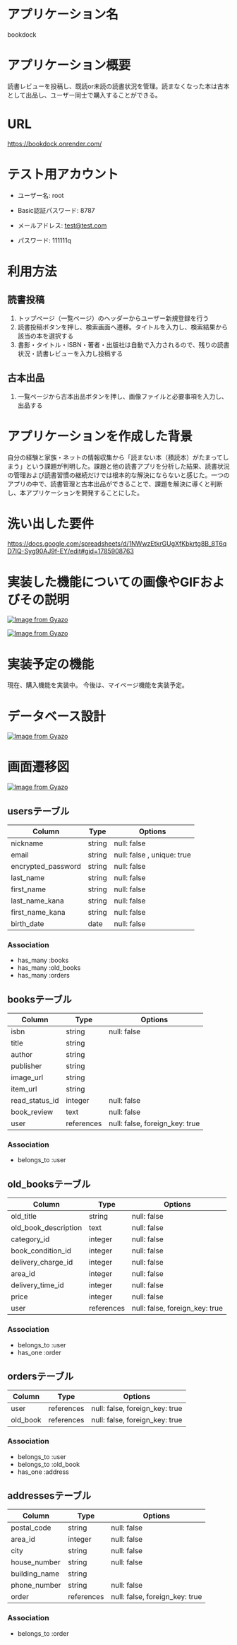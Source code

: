 # アプリケーション名
bookdock

# アプリケーション概要
読書レビューを投稿し、既読or未読の読書状況を管理。読まなくなった本は古本として出品し、ユーザー同士で購入することができる。

# URL
https://bookdock.onrender.com/

# テスト用アカウント
+ ユーザー名: root

+ Basic認証パスワード: 8787

+ メールアドレス: test@test.com

+ パスワード: 111111q

# 利用方法

## 読書投稿
1. トップページ（一覧ページ）のヘッダーからユーザー新規登録を行う
2. 読書投稿ボタンを押し、検索画面へ遷移。タイトルを入力し、検索結果から該当の本を選択する
3. 書影・タイトル・ISBN・著者・出版社は自動で入力されるので、残りの読書状況・読書レビューを入力し投稿する

## 古本出品
1. 一覧ページから古本出品ボタンを押し、画像ファイルと必要事項を入力し、出品する

# アプリケーションを作成した背景
自分の経験と家族・ネットの情報収集から「読まない本（積読本）がたまってしまう」という課題が判明した。課題と他の読書アプリを分析した結果、読書状況の管理および読書習慣の継続だけでは根本的な解決にならないと感じた。一つのアプリの中で、読書管理と古本出品ができることで、課題を解決に導くと判断し、本アプリケーションを開発することにした。

# 洗い出した要件
https://docs.google.com/spreadsheets/d/1NWwzEtkrGUgXfKbkrtg8B_8T6qD7lQ-Syg90AJ9f-EY/edit#gid=1785908763

# 実装した機能についての画像やGIFおよびその説明
[![Image from Gyazo](https://i.gyazo.com/40fc5f30eeeec25324c8dabf1581fc49.gif)](https://gyazo.com/40fc5f30eeeec25324c8dabf1581fc49)

[![Image from Gyazo](https://i.gyazo.com/fbaade08b43a90d3e6028f69c5e4271e.gif)](https://gyazo.com/fbaade08b43a90d3e6028f69c5e4271e)

# 実装予定の機能
現在、購入機能を実装中。
今後は、マイページ機能を実装予定。

# データベース設計
[![Image from Gyazo](https://i.gyazo.com/0f46a4ccb58135e0bf8c6ae91c2d42ac.png)](https://gyazo.com/0f46a4ccb58135e0bf8c6ae91c2d42ac)

# 画面遷移図	
[![Image from Gyazo](https://i.gyazo.com/2a3d06bacf7d97bfc53b3bcd59e468e9.png)](https://gyazo.com/2a3d06bacf7d97bfc53b3bcd59e468e9)

## usersテーブル

| Column             | Type   | Options                    |
| ------------------ | ------ | -------------------------- |
| nickname           | string | null: false                |
| email              | string | null: false , unique: true |
| encrypted_password | string | null: false                |
| last_name          | string | null: false                |
| first_name         | string | null: false                |
| last_name_kana     | string | null: false                |
| first_name_kana    | string | null: false                |
| birth_date         | date   | null: false                |


### Association
- has_many :books
- has_many :old_books
- has_many :orders

## booksテーブル

| Column             | Type       | Options                        |
| ------------------ | ---------- | ------------------------------ |
| isbn               | string     | null: false                    |
| title              | string     |                                |
| author             | string     |                                |
| publisher          | string     |                                |
| image_url          | string     |                                |
| item_url           | string     |                                |
| read_status_id     | integer    | null: false                    |
| book_review        | text       | null: false                    |
| user               | references | null: false, foreign_key: true |

### Association
- belongs_to :user

## old_booksテーブル

| Column               | Type       | Options                        |
| ------------------   | ---------- | ------------------------------ |
| old_title            | string     | null: false                    |
| old_book_description | text       | null: false                    |
| category_id          | integer    | null: false                    |
| book_condition_id    | integer    | null: false                    |
| delivery_charge_id   | integer    | null: false                    |
| area_id              | integer    | null: false                    |
| delivery_time_id     | integer    | null: false                    |
| price                | integer    | null: false                    |
| user                 | references | null: false, foreign_key: true |

### Association
- belongs_to :user
- has_one :order

## ordersテーブル

| Column             | Type       | Options                        |
| ------------------ | ---------- | ------------------------------ |
| user               | references | null: false, foreign_key: true |
| old_book           | references | null: false, foreign_key: true |

### Association
- belongs_to :user
- belongs_to :old_book
- has_one :address

## addressesテーブル

| Column             | Type       | Options                        |
| ------------------ | ---------- | ------------------------------ |
| postal_code        | string     | null: false                    |
| area_id            | integer    | null: false                    |
| city               | string     | null: false                    |
| house_number       | string     | null: false                    |
| building_name      | string     |                                |
| phone_number       | string     | null: false                    |
| order              | references | null: false, foreign_key: true |


### Association
- belongs_to :order